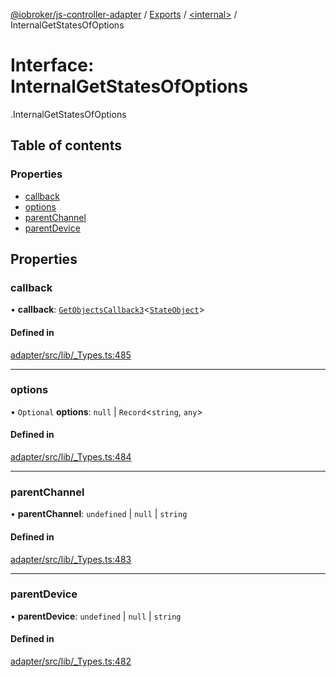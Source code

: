 [@iobroker/js-controller-adapter](../README.md) / [Exports](../modules.md) / [<internal\>](../modules/internal_.md) / InternalGetStatesOfOptions

# Interface: InternalGetStatesOfOptions

[<internal>](../modules/internal_.md).InternalGetStatesOfOptions

## Table of contents

### Properties

- [callback](internal_.InternalGetStatesOfOptions.md#callback)
- [options](internal_.InternalGetStatesOfOptions.md#options)
- [parentChannel](internal_.InternalGetStatesOfOptions.md#parentchannel)
- [parentDevice](internal_.InternalGetStatesOfOptions.md#parentdevice)

## Properties

### callback

• **callback**: [`GetObjectsCallback3`](../modules/internal_.md#getobjectscallback3)<[`StateObject`](internal_.StateObject.md)\>

#### Defined in

[adapter/src/lib/_Types.ts:485](https://github.com/ioBroker/ioBroker.js-controller/blob/edb14082/packages/adapter/src/lib/_Types.ts#L485)

___

### options

• `Optional` **options**: ``null`` \| `Record`<`string`, `any`\>

#### Defined in

[adapter/src/lib/_Types.ts:484](https://github.com/ioBroker/ioBroker.js-controller/blob/edb14082/packages/adapter/src/lib/_Types.ts#L484)

___

### parentChannel

• **parentChannel**: `undefined` \| ``null`` \| `string`

#### Defined in

[adapter/src/lib/_Types.ts:483](https://github.com/ioBroker/ioBroker.js-controller/blob/edb14082/packages/adapter/src/lib/_Types.ts#L483)

___

### parentDevice

• **parentDevice**: `undefined` \| ``null`` \| `string`

#### Defined in

[adapter/src/lib/_Types.ts:482](https://github.com/ioBroker/ioBroker.js-controller/blob/edb14082/packages/adapter/src/lib/_Types.ts#L482)
